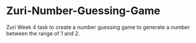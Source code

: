 # Zuri-Number-Guessing-Game
Zuri Week 4 task to create a number guessing game to generate a number between the range of 1 and 2.
